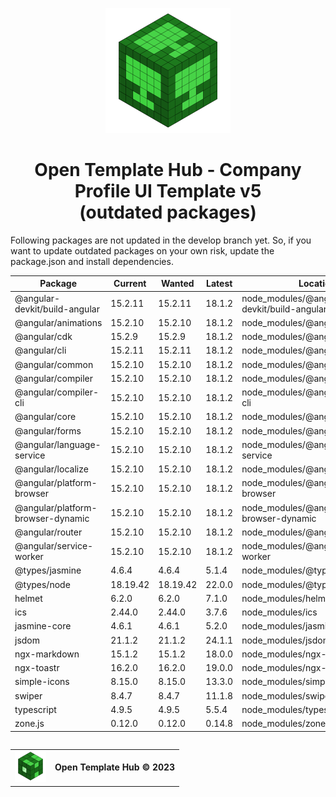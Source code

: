 <p align="center">
  <a href="https://opentemplatehub.com">
    <img src="https://raw.githubusercontent.com/open-template-hub/open-template-hub.github.io/master/assets/logo/ui/web-ui-logo.png" alt="Logo" width=200>
  </a>
</p>


<h1 align="center">
Open Template Hub - Company Profile UI Template v5
  <br/>
(outdated packages)
</h1>

Following packages are not updated in the develop branch yet. So, if you want to update outdated packages on your own risk, update the package.json and install dependencies.

| Package | Current | Wanted | Latest | Location |
| --- | --- | --- | --- | --- |
| @angular-devkit/build-angular | 15.2.11 | 15.2.11 | 18.1.2 | node_modules/@angular-devkit/build-angular |
| @angular/animations | 15.2.10 | 15.2.10 | 18.1.2 | node_modules/@angular/animations |
| @angular/cdk | 15.2.9 | 15.2.9 | 18.1.2 | node_modules/@angular/cdk |
| @angular/cli | 15.2.11 | 15.2.11 | 18.1.2 | node_modules/@angular/cli |
| @angular/common | 15.2.10 | 15.2.10 | 18.1.2 | node_modules/@angular/common |
| @angular/compiler | 15.2.10 | 15.2.10 | 18.1.2 | node_modules/@angular/compiler |
| @angular/compiler-cli | 15.2.10 | 15.2.10 | 18.1.2 | node_modules/@angular/compiler-cli |
| @angular/core | 15.2.10 | 15.2.10 | 18.1.2 | node_modules/@angular/core |
| @angular/forms | 15.2.10 | 15.2.10 | 18.1.2 | node_modules/@angular/forms |
| @angular/language-service | 15.2.10 | 15.2.10 | 18.1.2 | node_modules/@angular/language-service |
| @angular/localize | 15.2.10 | 15.2.10 | 18.1.2 | node_modules/@angular/localize |
| @angular/platform-browser | 15.2.10 | 15.2.10 | 18.1.2 | node_modules/@angular/platform-browser |
| @angular/platform-browser-dynamic | 15.2.10 | 15.2.10 | 18.1.2 | node_modules/@angular/platform-browser-dynamic |
| @angular/router | 15.2.10 | 15.2.10 | 18.1.2 | node_modules/@angular/router |
| @angular/service-worker | 15.2.10 | 15.2.10 | 18.1.2 | node_modules/@angular/service-worker |
| @types/jasmine | 4.6.4 | 4.6.4 | 5.1.4 | node_modules/@types/jasmine |
| @types/node | 18.19.42 | 18.19.42 | 22.0.0 | node_modules/@types/node |
| helmet | 6.2.0 | 6.2.0 | 7.1.0 | node_modules/helmet |
| ics | 2.44.0 | 2.44.0 | 3.7.6 | node_modules/ics |
| jasmine-core | 4.6.1 | 4.6.1 | 5.2.0 | node_modules/jasmine-core |
| jsdom | 21.1.2 | 21.1.2 | 24.1.1 | node_modules/jsdom |
| ngx-markdown | 15.1.2 | 15.1.2 | 18.0.0 | node_modules/ngx-markdown |
| ngx-toastr | 16.2.0 | 16.2.0 | 19.0.0 | node_modules/ngx-toastr |
| simple-icons | 8.15.0 | 8.15.0 | 13.3.0 | node_modules/simple-icons |
| swiper | 8.4.7 | 8.4.7 | 11.1.8 | node_modules/swiper |
| typescript | 4.9.5 | 4.9.5 | 5.5.4 | node_modules/typescript |
| zone.js | 0.12.0 | 0.12.0 | 0.14.8 | node_modules/zone.js |

<table align="right"><tr><td><a href="https://opentemplatehub.com"><img src="https://raw.githubusercontent.com/open-template-hub/open-template-hub.github.io/master/assets/logo/brand-logo.png" width="50px" alt="oth"/></a></td><td><b>Open Template Hub © 2023</b></td></tr></table>

